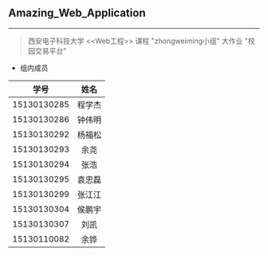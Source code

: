 ## Amazing_Web_Application
***
>西安电子科技大学 <<Web工程>> 课程 "zhongweiming小组" 大作业 "校园交易平台"
* 组内成员

| 学号 | 姓名 |
| :-: | :-: |
| 15130130285 | 程学杰 |
| 15130130286 | 钟伟明 |
| 15130130292 | 杨福松 |
| 15130130293 | 余尧 |
| 15130130294 | 张浩 |
| 15130130295 | 袁忠磊 |
| 15130130299 | 张江江 |
| 15130130304 | 侯鹏宇 |
| 15130130307 | 刘凯 |
| 15130110082 | 余铧 |
